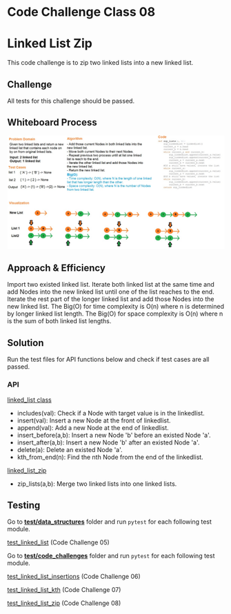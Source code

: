 # Code Challenge Class 08
# Linked List Zip
This code challenge is to zip two linked lists into a new linked list.

## Challenge
All tests for this challenge should be passed.

## Whiteboard Process

![linked_list_zip](linked_list_zip.jpg)

## Approach & Efficiency
Import two existed linked list. Iterate both linked list at the same time and add Nodes into the new linked list until one of the list reaches to the end.
Iterate the rest part of the longer linked list and add those Nodes into the new linked list.
The Big(O) for time complexity is O(n) where n is determined by longer linked list length.
The Big(O) for space complexity is O(n) where n is the sum of both linked list lengths.

## Solution
Run the test files for API functions below and check if test cases are all passed.

### API
[linked_list class](../../data_structures/linked_list.py)
- includes(val): Check if a Node with target value is in the linkedlist.
- insert(val): Insert a new Node at the front of linkedlist.
- append(val): Add a new Node at the end of linkedlist.
- insert_before(a,b): Insert a new Node 'b' before an existed Node 'a'.
- insert_after(a,b): Insert a new Node 'b' after an existed Node 'a'.
- delete(a): Delete an existed Node 'a'.
- kth_from_end(n): Find the nth Node from the end of the linkedlist.

[linked_list_zip](../../code_challenges/linked_list_zip.py)
- zip_lists(a,b): Merge two linked lists into one linked lists.

## Testing

Go to **[test/data_structures](../../tests/data_structures)** folder and run ``pytest`` for each following test module.

[test_linked_list](../../tests/data_structures/test_linked_list.py) (Code Challenge 05)

Go to **[test/code_challenges](../../tests/code_challenges)** folder and run ``pytest`` for each following test module.

[test_linked_list_insertions](../../tests/code_challenges/test_linked_list_insertions.py) (Code Challenge 06)

[test_linked_list_kth](../../tests/code_challenges/test_linked_list_kth.py) (Code Challenge 07)

[test_linked_list_zip](../../tests/code_challenges/test_linked_list_zip.py) (Code Challenge 08)

